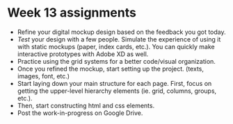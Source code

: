 # Week 13 assignments

- Refine your digital mockup design based on the feedback you got today.
- *Test* your design with a few people. Simulate the experience of using it with static mockups (paper, index cards, etc.). You can quickly make interactive prototypes with Adobe XD as well.
- Practice using the grid systems for a better code/visual organization.
- Once you refined the mockup, start setting up the project. (texts, images, font, etc.)
- Start laying down your main structure for each page. First, focus on getting the upper-level hierarchy elements (ie. grid, columns, groups, etc.).
- Then, start constructing html and css elements.
- Post the work-in-progress on Google Drive.
